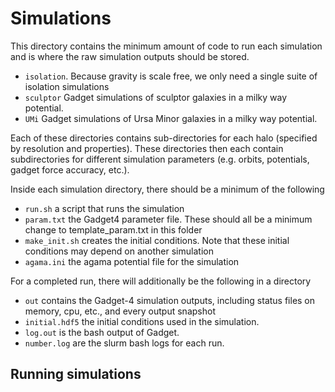 # Simulations


This directory contains the minimum amount of code to run each simulation and is where the raw simulation outputs should be stored.

- `isolation`. Because gravity is scale free, we only need a single suite of isolation simulations
- `sculptor` Gadget simulations of sculptor galaxies in a milky way potential.
- `UMi` Gadget simulations of Ursa Minor galaxies in a milky way potential.


Each of these directories contains sub-directories for each halo (specified by resolution and properties). These directories then each contain subdirectories for different simulation parameters (e.g. orbits, potentials, gadget force accuracy, etc.). 

Inside each simulation directory, there should be a minimum of the following
- `run.sh` a script that runs the simulation
- `param.txt` the Gadget4 parameter file. These should all be a minimum change to template_param.txt in this folder
- `make_init.sh` creates the initial conditions. Note that these initial conditions may depend on another simulation
- `agama.ini` the agama potential file for the simulation

For a completed run, there will additionally be the following in a directory
- `out` contains the Gadget-4 simulation outputs, including status files on memory, cpu, etc., and every output snapshot
- `initial.hdf5` the initial conditions used in the simulation.
- `log.out` is the bash output of Gadget.
- `number.log` are the slurm bash logs for each run.


## Running simulations



